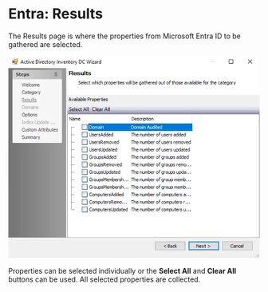 # Entra: Results

The Results page is where the properties from Microsoft Entra ID to be gathered are selected.

![Results page of the Entra Data Collector Wizard](../../../../../../static/img/product_docs/accessanalyzer/enterpriseauditor/admin/datacollector/adinventory/results.webp)

Properties can be selected individually or the **Select All** and **Clear All** buttons can be used.
All selected properties are collected.
